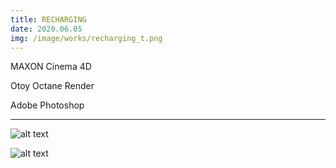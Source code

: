```yaml
---
title: RECHARGING
date: 2020.06.05
img: /image/works/recharging_t.png
---
```


MAXON Cinema 4D

Otoy Octane Render

Adobe Photoshop

<hr>


![alt text](https://drive.google.com/uc?export=view&id=1aNFCX96HGN0OQIMeefnD5n_13m7GavYw)

![alt text](https://drive.google.com/uc?export=view&id=13wqLrhsSotUMw-83BU3DVLcTOi-LKyOi)
